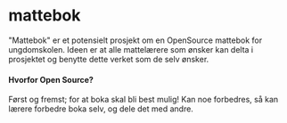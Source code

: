 # mattebok

"Mattebok" er et potensielt prosjekt om en OpenSource mattebok for ungdomskolen. Ideen er at alle mattelærere som ønsker kan delta i prosjektet og benytte dette verket som de selv ønsker. 

#### Hvorfor Open Source?

Først og fremst; for at boka skal bli best mulig! Kan noe forbedres, så kan lærere forbedre boka selv, og dele det med andre.